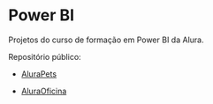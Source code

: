 # Power BI
Projetos do curso de formação em Power BI da Alura. 



Repositório público: 

- [AluraPets](https://app.powerbi.com/view?r=eyJrIjoiYjE0ZjgwNzAtMmFhZi00ODMyLWJlNDMtZDg5ZTc5NzcxZmIxIiwidCI6IjgzNjEyZjZlLTliYTMtNGY5OC1iYjYzLTJkYTNjM2EyOGIyMyJ9)

- [AluraOficina](https://app.powerbi.com/view?r=eyJrIjoiNzNiNzczM2MtNDU4My00ZTM4LWJmZGYtYTA1NWQxYzM4MDU4IiwidCI6IjgzNjEyZjZlLTliYTMtNGY5OC1iYjYzLTJkYTNjM2EyOGIyMyJ9)


